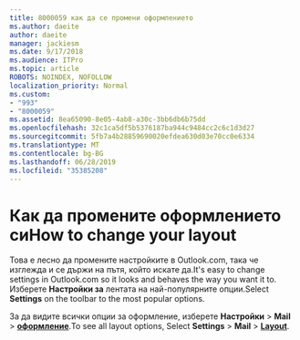 ```yaml
---
title: 8000059 как да се промени оформлението
ms.author: daeite
author: daeite
manager: jackiesm
ms.date: 9/17/2018
ms.audience: ITPro
ms.topic: article
ROBOTS: NOINDEX, NOFOLLOW
localization_priority: Normal
ms.custom:
- "993"
- "8000059"
ms.assetid: 8ea65090-8e05-4ab8-a30c-3bb6db6b75dd
ms.openlocfilehash: 32c1ca5df5b5376187ba944c9484cc2c6c1d3d27
ms.sourcegitcommit: 5fb7a4b28859690020efdea630d03e70cc0e6334
ms.translationtype: MT
ms.contentlocale: bg-BG
ms.lasthandoff: 06/28/2019
ms.locfileid: "35385208"
---
```

# <a name="how-to-change-your-layout"></a><span data-ttu-id="da045-102">Как да промените оформлението си</span><span class="sxs-lookup"><span data-stu-id="da045-102">How to change your layout</span></span>

<span data-ttu-id="da045-103">Това е лесно да промените настройките в Outlook.com, така че изглежда и се държи на пътя, който искате да.</span><span class="sxs-lookup"><span data-stu-id="da045-103">It's easy to change settings in Outlook.com so it looks and behaves the way you want it to.</span></span> <span data-ttu-id="da045-104">Изберете **Настройки за** лентата на най-популярните опции.</span><span class="sxs-lookup"><span data-stu-id="da045-104">Select **Settings** on the toolbar to the most popular options.</span></span>

<span data-ttu-id="da045-105">За да видите всички опции за оформление, изберете **Настройки** > **Mail** > [**оформление**](https://outlook.live.com/mail/options/mail/layout).</span><span class="sxs-lookup"><span data-stu-id="da045-105">To see all layout options, Select **Settings** > **Mail** > [**Layout**](https://outlook.live.com/mail/options/mail/layout).</span></span>
  